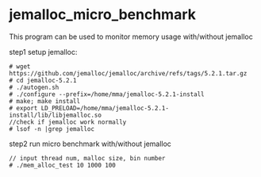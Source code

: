 # jemalloc_micro_benchmark
This program can be used to monitor memory usage with/without jemalloc

step1 setup jemalloc:
```
# wget https://github.com/jemalloc/jemalloc/archive/refs/tags/5.2.1.tar.gz
# cd jemalloc-5.2.1
# ./autogen.sh
# ./configure --prefix=/home/mma/jemalloc-5.2.1-install
# make; make install
# export LD_PRELOAD=/home/mma/jemalloc-5.2.1-install/lib/libjemalloc.so
//check if jemalloc work normally
# lsof -n |grep jemalloc
```

step2 run micro benchmark with/without jemalloc
```
// input thread num, malloc size, bin number
# ./mem_alloc_test 10 1000 100 
```
